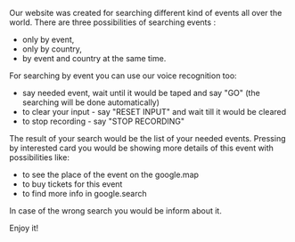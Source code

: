Our website was created for searching different kind of events all over the world.
There are three possibilities of searching events : 
- only by event,
- only by country,
- by event and country at the same time.

For searching by event you can use our voice recognition too: 
- say needed event, wait until it would be taped and say "GO" (the searching will be done automatically)
- to clear your input - say "RESET INPUT" and wait till it would be cleared
- to stop recording - say "STOP RECORDING"


The result of your search would be the list of your needed events.
Pressing by interested card you would be showing more details of this event with possibilities like:
- to see the place of the event on the google.map
- to buy tickets for this event
- to find more info in google.search 

In case of the wrong search you would be inform about it.

Enjoy it!
